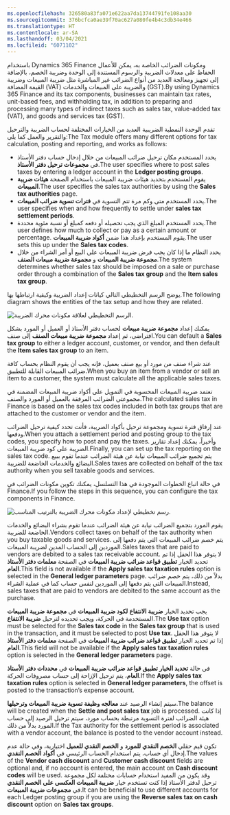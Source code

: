 ```yaml
---
ms.openlocfilehash: 326580a83fa071e622aa7da13744791fe108aa30
ms.sourcegitcommit: 376bcfca0ae39f70ac627a080fe4b4c3db34e466
ms.translationtype: HT
ms.contentlocale: ar-SA
ms.lasthandoff: 03/04/2021
ms.locfileid: "6071102"
---
```


<span data-ttu-id="b2c36-101">باستخدام Dynamics 365 Finance ومكونات الضرائب الخاصة به، يمكن للأعمال الحفاظ على معدلات الضريبة والرسوم المستندة إلى الوحدة وضريبة الخصم، بالإضافة إلى تجهيز ومعالجة العديد من أنواع الضرائب غير المباشرة مثل ضريبة المبيعات وضريبة القيمة المضافة (VAT) والضريبة على المبيعات والخدمات (GST).</span><span class="sxs-lookup"><span data-stu-id="b2c36-101">By using Dynamics 365 Finance and its tax components, businesses can maintain tax rates, unit-based fees, and withholding tax, in addition to preparing and processing many types of indirect taxes such as sales tax, value-added tax (VAT), and goods and services tax (GST).</span></span>

<span data-ttu-id="b2c36-102">تقدم الوحدة النمطية الضريبية العديد من الخيارات المختلفة لحساب الضريبة والترحيل والتقرير والعمل كما يلي:</span><span class="sxs-lookup"><span data-stu-id="b2c36-102">The Tax module offers many different options for tax calculation, posting and reporting, and works as follows:</span></span>

- <span data-ttu-id="b2c36-103">يحدد المستخدم مكان ترحيل ضرائب المبيعات من خلال إدخال حساب دفتر الأستاذ في **مجموعات ترحيل دفتر الأستاذ**.</span><span class="sxs-lookup"><span data-stu-id="b2c36-103">The user specifies where to post sales taxes by entering a ledger account in the **Ledger posting groups**.</span></span>
- <span data-ttu-id="b2c36-104">يقوم المستخدم بتحديد هيئات ضريبة المبيعات باستخدام الصفحة **هيئات ضريبة المبيعات**.</span><span class="sxs-lookup"><span data-stu-id="b2c36-104">The user specifies the sales tax authorities by using the **Sales tax authorities** page.</span></span>
- <span data-ttu-id="b2c36-105">يحدد المستخدم متى وكم مرة تتم التسوية في **فترات تسوية ضرائب المبيعات**.</span><span class="sxs-lookup"><span data-stu-id="b2c36-105">The user specifies when and how frequently to settle under **sales tax settlement periods**.</span></span>
- <span data-ttu-id="b2c36-106">يحدد المستخدم المبلغ الذي يجب تحصيله أو دفعه كمبلغ أو نسبة مئوية محددة.</span><span class="sxs-lookup"><span data-stu-id="b2c36-106">The user defines how much to collect or pay as a certain amount or percentage.</span></span> <span data-ttu-id="b2c36-107">يقوم المستخدم بإعداد هذا ضمن **أكواد ضريبة المبيعات**.</span><span class="sxs-lookup"><span data-stu-id="b2c36-107">The user sets this up under the **Sales tax codes**.</span></span>
- <span data-ttu-id="b2c36-108">يحدد النظام ما إذا كان يجب فرض ضريبة المبيعات علي البيع أو أمر الشراء من خلال **مجموعة ضريبة المبيعات** و **مجموعة ضريبة مبيعات الصنف**.</span><span class="sxs-lookup"><span data-stu-id="b2c36-108">The system determines whether sales tax should be imposed on a sale or purchase order through a combination of the **Sales tax group** and the **Item sales tax group**.</span></span>

<span data-ttu-id="b2c36-109">يوضح الرسم التخطيطي التالي كيانات إعداد الضريبة وكيفية ارتباطها بها.</span><span class="sxs-lookup"><span data-stu-id="b2c36-109">The following diagram shows the entities of the tax setup and how they are related.</span></span>
 
![الرسم التخطيطي لعلاقة مكونات محرك الضريبة.](../media/tax-engine.png)

<span data-ttu-id="b2c36-111">يمكنك إعداد **مجموعة ضريبة مبيعات** لحساب دفتر الأستاذ أو العميل أو المورد بشكل افتراضي، ثم إعداد **مجموعة ضريبة مبيعات الصنف** إلى صنف.</span><span class="sxs-lookup"><span data-stu-id="b2c36-111">You can default a **Sales tax group** to either a ledger account, customer, or vendor, and then default the **Item sales tax group** to an item.</span></span>

<span data-ttu-id="b2c36-112">عند شراء صنف من مورد أو بيع صنف بعميل، فإنه يجب أن يقوم النظام بحساب كافة ضرائب المبيعات القابلة للتطبيق.</span><span class="sxs-lookup"><span data-stu-id="b2c36-112">When you buy an item from a vendor or sell an item to a customer, the system must calculate all the applicable sales taxes.</span></span>

<span data-ttu-id="b2c36-113">تعتمد ضريبة المبيعات المحسوبة في التمويل على أكواد ضريبة المبيعات المضمنة في مجموعتي الضرائب المرفقة بالعميل أو المورد والصنف.</span><span class="sxs-lookup"><span data-stu-id="b2c36-113">The calculated sales tax in Finance is based on the sales tax codes included in both tax groups that are attached to the customer or vendor and the item.</span></span>

<span data-ttu-id="b2c36-114">عند إرفاق فترة تسوية ومجموعة ترحيل بأكواد الضريبة، فأنت تحدد كيفية ترحيل الضرائب ودفعها.</span><span class="sxs-lookup"><span data-stu-id="b2c36-114">When you attach a settlement period and posting group to the tax codes, you specify how to post and pay the taxes.</span></span> <span data-ttu-id="b2c36-115">وأخيراً، يمكنك إعداد تقارير الضريبة على كود ضريبة المبيعات.</span><span class="sxs-lookup"><span data-stu-id="b2c36-115">Finally, you can set up the tax reporting on the sales tax code.</span></span> <span data-ttu-id="b2c36-116">يتم تجميع ضرائب المبيعات نيابة عن هيئة الضرائب عندما تقوم ببيع البضائع والخدمات الخاضعة للضريبة.</span><span class="sxs-lookup"><span data-stu-id="b2c36-116">Sales taxes are collected on behalf of the tax authority when you sell taxable goods and services.</span></span>

<span data-ttu-id="b2c36-117">في حالة اتباع الخطوات الموجودة في هذا التسلسل، يمكنك تكوين مكونات الضرائب في Finance.</span><span class="sxs-lookup"><span data-stu-id="b2c36-117">If you follow the steps in this sequence, you can configure the tax components in Finance.</span></span>

![رسم تخطيطي لإعداد مكونات محرك الضريبة بالترتيب المناسب.](../media/tax-engine-setup-flow.png)

<span data-ttu-id="b2c36-119">يقوم المورد بتجميع الضرائب نيابة عن هيئة الضرائب عندما تقوم بشراء البضائع والخدمات الخاضعة للضريبة.</span><span class="sxs-lookup"><span data-stu-id="b2c36-119">Vendors collect taxes on behalf of the tax authority when you buy taxable goods and services.</span></span> <span data-ttu-id="b2c36-120">يتم خصم ضرائب المبيعات التي يتم دفعها إلى الموردين إلى الحساب المدين لضريبة المبيعات.</span><span class="sxs-lookup"><span data-stu-id="b2c36-120">Sales taxes that are paid to vendors are debited to a sales tax receivable account.</span></span> <span data-ttu-id="b2c36-121">لا يتوفر هذا الحقل إذا تم تحديد الخيار **تطبيق قواعد ضرائب ضريبة المبيعات** في الصفحة **معلمات دفتر الأستاذ العام**.</span><span class="sxs-lookup"><span data-stu-id="b2c36-121">This field is not available if the **Apply sales tax taxation rules** option is selected in the **General ledger parameters** page.</span></span> <span data-ttu-id="b2c36-122">بدلاً من ذلك، يتم خصم ضرائب المبيعات التي يتم دفعها إلى الموردين لنفس حساب كما في عملية الشراء.</span><span class="sxs-lookup"><span data-stu-id="b2c36-122">Instead, sales taxes that are paid to vendors are debited to the same account as the purchase.</span></span>

<span data-ttu-id="b2c36-123">يجب تحديد الخيار **ضريبة الانتفاع** **لكود ضريبة المبيعات** في **مجموعة ضريبة المبيعات** المستخدمة في الحركة، ويجب تحديده لترحيل **ضريبة الانتفاع**.</span><span class="sxs-lookup"><span data-stu-id="b2c36-123">The **Use tax** option must be selected for the **Sales tax code** in the **Sales tax group** that is used in the transaction, and it must be selected to post **Use tax**.</span></span> <span data-ttu-id="b2c36-124">لا يتوفر هذا الحقل إذا تم تحديد الخيار **تطبيق قواعد ضرائب ضريبة المبيعات** في الصفحة **معلمات دفتر الأستاذ العام**.</span><span class="sxs-lookup"><span data-stu-id="b2c36-124">This field will not be available if the **Apply sales tax taxation rules** option is selected in the **General ledger parameters** page.</span></span> 

<span data-ttu-id="b2c36-125">في حالة **تحديد الخيار تطبيق قواعد ضرائب ضريبة المبيعات** في **محددات دفتر الأستاذ العام**، يتم ترحيل الإزاحة إلى حساب مصروفات الحركة.</span><span class="sxs-lookup"><span data-stu-id="b2c36-125">If the **Apply sales tax taxation rules** option is selected in **General ledger parameters**, the offset is posted to the transaction’s expense account.</span></span>

<span data-ttu-id="b2c36-126">سيتم إنشاء الرصيد عند **معالجه وظيفة تسوية ضريبة المبيعات وترحيلها**.</span><span class="sxs-lookup"><span data-stu-id="b2c36-126">The balance will be created when the **Settle and post sales tax** job is processed.</span></span> <span data-ttu-id="b2c36-127">إذا كانت هيئة الضرائب لفترة التسوية مرتبطة بحساب مورد، سيتم ترحيل الرصيد إلى حساب المورد بدلاً من ذلك.</span><span class="sxs-lookup"><span data-stu-id="b2c36-127">If the Tax authority for the settlement period is associated with a vendor account, the balance is posted to the vendor account instead.</span></span>

<span data-ttu-id="b2c36-128">تكون قيم حقلي **الخصم النقدي للمورد** و **الخصم النقدي للعميل** اختيارية، وفي حالة عدم إدخال أي حساب، يتم استخدام الحساب الرئيسي في **أكواد الخصم النقدي**.</span><span class="sxs-lookup"><span data-stu-id="b2c36-128">The values of the **Vendor cash discount** and **Customer cash discount** fields are optional and, if no account is entered, the main account on **Cash discount codes** will be used.</span></span> <span data-ttu-id="b2c36-129">وقد يكون من المفيد استخدام حسابات مختلفة لكل مجموعة ترحيل لدفتر الأستاذ إذا كنت تستخدم خيار  **ضريبة المبيعات العكسي علي الخصم النقدي** في **مجموعات ضريبة المبيعات**.</span><span class="sxs-lookup"><span data-stu-id="b2c36-129">It can be beneficial to use different accounts for each Ledger posting group if you are using the **Reverse sales tax on cash discount** option on **Sales tax groups**.</span></span>

